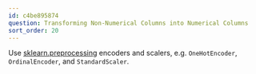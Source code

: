 ```yaml
---
id: c4be895874
question: Transforming Non-Numerical Columns into Numerical Columns
sort_order: 20
---
```


Use [sklearn.preprocessing](https://scikit-learn.org/stable/modules/preprocessing.html) encoders and scalers, e.g. `OneHotEncoder`, `OrdinalEncoder`, and `StandardScaler`. 